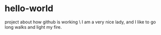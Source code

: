 # hello-world
project about how github is working \\
I am a very nice lady, and I like to go long walks and light my fire.
